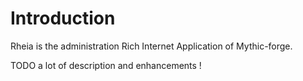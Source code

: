 # Introduction

Rheia is the administration Rich Internet Application of Mythic-forge.

TODO a lot of description and enhancements !